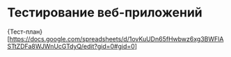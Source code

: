 # Тестирование веб-приложений

{Тест-план}[https://docs.google.com/spreadsheets/d/1ovKuUDn65fHwbwz6xg3BWFlASTtZDFa8WJWnUcGTdyQ/edit?gid=0#gid=0]

